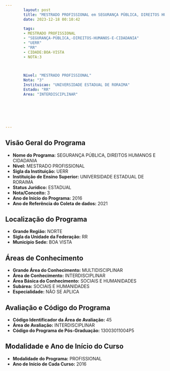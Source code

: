```yaml
---
        layout: post
        title: "MESTRADO PROFISSIONAL em SEGURANÇA PÚBLICA, DIREITOS HUMANOS E CIDADANIA na UERR  "
        date: 2023-12-18 00:10:42
     
        tags:
        - MESTRADO PROFISSIONAL
        - "SEGURANÇA-PÚBLICA,-DIREITOS-HUMANOS-E-CIDADANIA"
        - "UERR"
        - "RR"
        - CIDADE:BOA-VISTA
        - NOTA:3
        
       

        Nivel: "MESTRADO PROFISSIONAL"
        Nota: "3"
        Instituicao: "UNIVERSIDADE ESTADUAL DE RORAIMA"
        Estado: "RR"
        Area: "INTERDISCIPLINAR"
        
        
        
        
        
        
---
```

## Visão Geral do Programa
- **Nome do Programa:** SEGURANÇA PÚBLICA, DIREITOS HUMANOS E CIDADANIA
- **Nível:** MESTRADO PROFISSIONAL
- **Sigla da Instituição:** UERR
- **Instituição de Ensino Superior:** UNIVERSIDADE ESTADUAL DE RORAIMA
- **Status Jurídico:** ESTADUAL
- **Nota/Conceito:** 3
- **Ano de Início do Programa:** 2016
- **Ano de Referência do Coleta de dados:** 2021

## Localização do Programa
- **Grande Região:** NORTE
- **Sigla da Unidade da Federação:** RR
- **Município Sede:** BOA VISTA

## Áreas de Conhecimento
- **Grande Área do Conhecimento:** MULTIDISCIPLINAR
- **Área de Conhecimento:** INTERDISCIPLINAR
- **Área Básica do Conhecimento:** SOCIAIS E HUMANIDADES
- **Subárea:** SOCIAIS E HUMANIDADES
- **Especialidade:** NÃO SE APLICA

## Avaliação e Código do Programa
- **Código Identificador da Área de Avaliação:** 45
- **Área de Avaliação:** INTERDISCIPLINAR
- **Código do Programa de Pós-Graduação:** 13003011004P5


## Modalidade e Ano de Início do Curso
- **Modalidade do Programa:** PROFISSIONAL
- **Ano de Início de Cada Curso:** 2016
